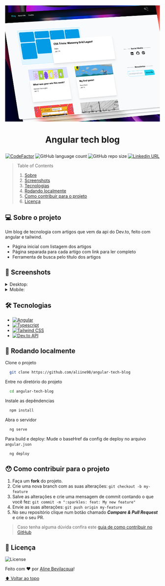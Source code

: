 <p align="center"><img src="./readme-assets/497shots_so.png" width="800"></p>

# <p align="center">Angular tech blog</p>

<p align="center">
  <a href="https://www.codefactor.io/repository/github/aliine98/angular-tech-blog"><img src="https://www.codefactor.io/repository/github/aliine98/angular-tech-blog/badge" alt="CodeFactor" /></a>
  <img alt="GitHub language count" src="https://img.shields.io/github/languages/count/aliine98/angular-tech-blog?style=flat">
  <img alt="GitHub repo size" src="https://img.shields.io/github/repo-size/aliine98/angular-tech-blog?color=magenta&style=flat">
  <a href="https://www.linkedin.com/in/aline-bevilacqua/"><img alt="Linkedin URL" src="https://img.shields.io/twitter/url?label=Conecte-se comigo&logo=linkedin&style=social&url=https%3A%2F%2Fwww.linkedin.com%2Fin%2Faline-bevilacqua%2F"></a>
</p>

> Table of Contents
> <ol>
>   <li><a href="#-sobre-o-projeto">Sobre</a></li>
>   <li><a href="#-screenshots">Screenshots</a></li>
>   <li><a href="#-tecnologias">Tecnologias</a></li>
>   <li><a href="#-rodando-localmente">Rodando localmente</a></li>
>   <li><a href="#-como-contribuir-para-o-projeto">Como contribuir para o projeto</a></li>
>   <li><a href="#-licença">Licença</a>
> </ol>

## 💻 Sobre o projeto

Um blog de tecnologia com artigos que vem da api do Dev.to, feito com angular e tailwind.
- Página inicial com listagem dos artigos
- Página separada para cada artigo com link para ler completo
- Ferramenta de busca pelo título dos artigos

## 🎨 Screenshots

<details>
  <summary>Desktop:</summary>
  <p align="center">
    <img src="./readme-assets/angular-tech-blog_desktop.png">
    <img src="./readme-assets/angular-tech-blog_article_desktop.png">
    <img src="./readme-assets/angular-tech-blog_credits.png">
    <img src="./readme-assets/angular-tech-blog_about-me.png">
  </p>
</details>
<details>
  <summary>Mobile:</summary>
  <p align="center">
    <img src="./readme-assets/angular-tech-blog_mobile.png" width="350">
    <img src="./readme-assets/angular-tech-blog_article_mobile.png" width="350">
  <p>
</details>

## 🛠 Tecnologias

- [![Angular](https://img.shields.io/badge/Angular-DD0031?style=for-the-badge&logo=angular&logoColor=white)](https://angular.io/)
- [![Typescript](https://img.shields.io/badge/TypeScript-007ACC?style=for-the-badge&logo=typescript&logoColor=white)](https://www.typescriptlang.org/)
- [![Tailwind CSS](https://img.shields.io/badge/Tailwind_CSS-38B2AC?style=for-the-badge&logo=tailwind-css&logoColor=white)](https://tailwindcss.com/)
- [![Dev.to API](https://img.shields.io/badge/dev.to_api-0A0A0A?style=for-the-badge&logo=dev.to&logoColor=white)](https://developers.forem.com/api/)

## 🚀 Rodando localmente

Clone o projeto

```bash
  git clone https://github.com/aliine98/angular-tech-blog
```

Entre no diretório do projeto

```bash
  cd angular-tech-blog
```

Instale as depêndencias

```bash
  npm install
```

Abra o servidor

```bash
  ng serve
```

Para build e deploy:
Mude o baseHref da config de deploy no arquivo  `angular.json`

```bash
  ng deploy
```

## 😯 Como contribuir para o projeto

1. Faça um **fork** do projeto.
2. Crie uma nova branch com as suas alterações: `git checkout -b my-feature`
3. Salve as alterações e crie uma mensagem de commit contando o que você fez: `git commit -m ":sparkles: feat: My new feature"`
4. Envie as suas alterações: `git push origin my-feature`
5. No seu repositório clique num botão chamado _**Compare & Pull Request**_ e crie o seu PR.

> Caso tenha alguma dúvida confira este [guia de como contribuir no GitHub](https://github.com/firstcontributions/first-contributions)

## 📝 Licença

![License](https://img.shields.io/github/license/aliine98/angular-tech-blog?&logo=m&style=for-the-badge)

Feito com ❤️ por <a href="https://github.com/aliine98">Aline Bevilacqua</a>!

<a href="#angular-tech-blog">⬆ Voltar ao topo</a>
